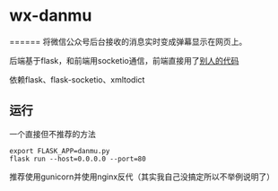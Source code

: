 # wx-danmu
======
将微信公众号后台接收的消息实时变成弹幕显示在网页上。

后端基于flask，和前端用socketio通信，前端直接用了[别人的代码](https://github.com/jamesliu96/Damoo/)

依赖flask、flask-socketio、xmltodict

运行
------
一个直接但不推荐的方法
```
export FLASK_APP=danmu.py
flask run --host=0.0.0.0 --port=80
```
推荐使用gunicorn并使用nginx反代（其实我自己没搞定所以不举例说明了）
